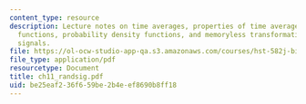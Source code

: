 ```yaml
---
content_type: resource
description: Lecture notes on time averages, properties of time averages, crosscorrelation
  functions, probability density functions, and memoryless transformations of random
  signals.
file: https://ol-ocw-studio-app-qa.s3.amazonaws.com/courses/hst-582j-biomedical-signal-and-image-processing-spring-2007/be25eaf236f659be2b4eef8690b8ff18_ch11_randsig.pdf
file_type: application/pdf
resourcetype: Document
title: ch11_randsig.pdf
uid: be25eaf2-36f6-59be-2b4e-ef8690b8ff18
---
```

